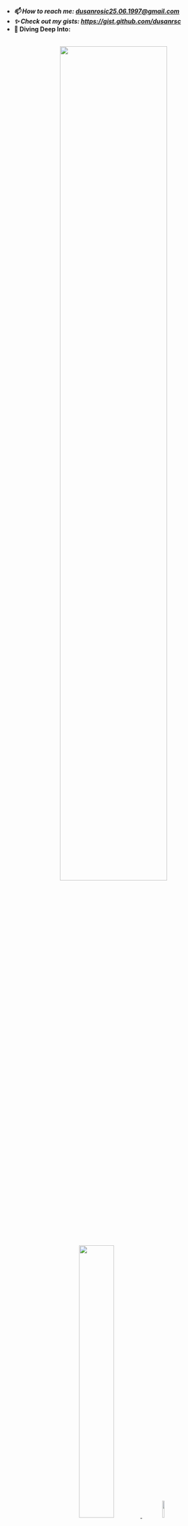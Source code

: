 - ***📫 How to reach me: dusanrosic25.06.1997@gmail.com***
- ***✨ Check out my gists: https://gist.github.com/dusanrsc***
- **🌊 Diving Deep Into:**
<br><br>

<div style="container" align="center">
  <a href="https://en.wikipedia.org/wiki/Android_(operating_system)">
    <img src="https://upload.wikimedia.org/wikipedia/commons/a/a4/Android_2023_3D_logo_and_wordmark.svg" width="70%" />
  </a>
  <br><br>
  <a href="https://en.wikipedia.org/wiki/Kotlin_(programming_language)">
    <img src="https://upload.wikimedia.org/wikipedia/commons/1/11/Kotlin_logo_2021.svg" width="40%" />
  </a> &nbsp;&nbsp;&nbsp;&nbsp;&nbsp;
  <a href="https://en.wikipedia.org/wiki/React_Native">
    <img src="https://www.onu.ro/wp/wp-content/uploads/2020/03/react-native-logo-884x1024.png" width="10%" />
  </a>
</div>

